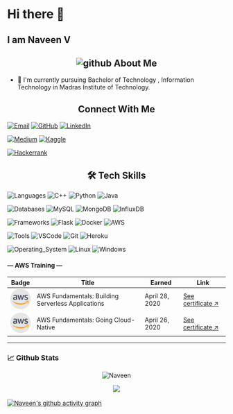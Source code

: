 <h1>
Hi there 👋 
</h1>

<h2>
 I am Naveen V
</h2>

<h2 align="center"> 
<img height="40" width="40" alt="github" color = "white" src="https://cdn.jsdelivr.net/npm/simple-icons@v3/icons/github.svg" /> About Me </h2>

- 🔭️ I'm currently pursuing Bachelor of Technology , Information Technology in Madras Institute of Technology.

<h2 align="center"> Connect With Me </h2>

[![Email](https://img.shields.io/static/v1?label=Email&message=Naveen&color=ffffff&style=for-the-badge&logo=gmail&labelColor=0A66C2&logoColor=ffffff)](mailto:naveenvellaiyappan02@gmail.com) 
[![GitHub](https://img.shields.io/static/v1?label=GitHub&message=Naveen110501&color=ffffff&style=for-the-badge&logo=github&labelColor=181717&logoColor=ffffff)](https://github.com/Naveen110501)
[![LinkedIn](https://img.shields.io/static/v1?label=LinkedIn&message=Naveen&color=ffffff&style=for-the-badge&logo=linkedin&labelColor=0A66C2&logoColor=ffffff)](https://www.linkedin.com/in/naveen-v-092463190/) 


[![Medium](https://img.shields.io/static/v1?label=Medium&message=Naveenvellaiyappan02&color=ffffff&style=for-the-badge&logo=medium&labelColor=21759B&logoColor=ffffff)](https://medium.com/@naveenvellaiyappan02)
[![Kaggle](https://img.shields.io/static/v1?label=Kaggle&message=Naveen201105&color=ffffff&style=for-the-badge&logo=kaggle&labelColor=#20beff&logoColor=#20beff)](https://www.kaggle.com/naveen201105)

[![Hackerrank](https://img.shields.io/static/v1?label=Hackerrank&message=perfectly_imperf&color=ffffff&style=for-the-badge&logo=hackerrank&labelColor=#20beff&logoColor=#20beff)](https://www.hackerrank.com/perfectly_imperf)



<h2 align="center">🛠️ Tech Skills </h2>

![Languages](https://img.shields.io/badge/-languages-333333?style=for-the-badge&logo=language)
![C++](https://img.shields.io/badge/c++%20-%2300599C.svg?&style=for-the-badge&logo=c%2B%2B&logoColor=white)
![Python](https://img.shields.io/badge/python%20-%2300599C.svg?&style=for-the-badge&logo=python&logoColor=white)
![Java](https://img.shields.io/badge/java%20-%2300599C.svg?&style=for-the-badge&logo=java&logoColor=white)

![Databases](https://img.shields.io/badge/-databases-333333?style=for-the-badge&logo=database)
![MySQL](https://img.shields.io/badge/-mysql-%23003d05?style=for-the-badge&logo=mysql)
![MongoDB](https://img.shields.io/badge/-mongodb-%23003d05?style=for-the-badge&logo=mongodb)
![InfluxDB](https://img.shields.io/badge/-influxdb-%23003d05?style=for-the-badge&logo=influxdb)


![Frameworks](https://img.shields.io/badge/-frameworks-333333?style=for-the-badge&logo=framework)
![Flask](https://img.shields.io/badge/flask%20-%23000.svg?&style=for-the-badge&logo=flask&logoColor=white)
![Docker](https://img.shields.io/badge/docker%20-%23000.svg?&style=for-the-badge&logo=docker&logoColor=white)
![AWS](https://img.shields.io/badge/aws%20-%23000.svg?&style=for-the-badge&logo=aws&logoColor=white)


![Tools](https://img.shields.io/badge/-tools-333333?style=for-the-badge&logo=tool)
![VSCode](https://img.shields.io/badge/-vscode-00a8e8?style=for-the-badge&logo=visual-studio-code)
![Git](https://img.shields.io/badge/-git-00a8e8?style=for-the-badge&logo=git)
![Heroku](https://img.shields.io/badge/-Heroku-00a8e8?style=for-the-badge&logo=heroku)

![Operating_System](https://img.shields.io/badge/-operating_system-333333?style=for-the-badge&logo=operating_system)
![Linux](https://img.shields.io/badge/-linux-772953?style=for-the-badge&logo=linux)
![Windows](https://img.shields.io/badge/-windows-772953?style=for-the-badge&logo=windows)






#### — AWS Training —

Badge | Title | Earned | Link
------------ | ------------- | ------------ | ------------
![AWS Badge](https://github.com/BhathiyaTK/BhathiyaTK/blob/master/images/aws.png?raw=true&s=50) | AWS Fundamentals: Building Serverless Applications | April 28, 2020 | [See certificate ↗](https://coursera.org/share/5fe8a0b8ef9f27176994cbe80d31b48c)
![AWS Badge](https://github.com/BhathiyaTK/BhathiyaTK/blob/master/images/aws.png?raw=true&s=50) | AWS Fundamentals: Going Cloud-Native | April 26, 2020 | [See certificate ↗](https://coursera.org/share/949f20994bbd7fee6a714a8a535c2906)

___
### 📈 **Github Stats**
<p align="center"> 
<img src="https://github-readme-stats.vercel.app/api?username=Naveen110501&count_private=true&show_icons=true&include_all_commits=true&theme=gotham" alt="Naveen" />
</p>

<div align = 'center'>
<img src = "https://github-readme-stats.vercel.app/api/top-langs/?username=Naveen110501&theme=gotham"/>
</div>

[![Naveen's github activity graph](https://activity-graph.herokuapp.com/graph?username=Naveen110501&theme=xcode)](https://git.io/Naveen110501)
